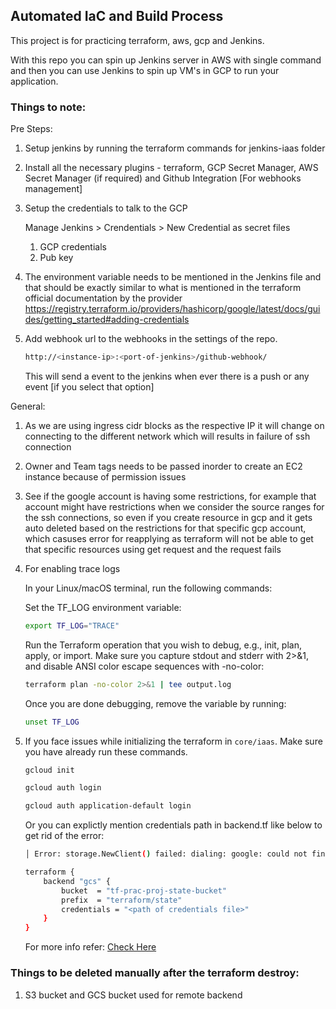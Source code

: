 ## Automated IaC and Build Process

This project is for practicing terraform, aws, gcp and Jenkins.

With this repo you can spin up Jenkins server in AWS with single command and then you can use Jenkins to spin up VM's in GCP to run your application.

### Things to note:

Pre Steps:

1. Setup jenkins by running the terraform commands for jenkins-iaas folder

1. Install all the necessary plugins - terraform, GCP Secret Manager, AWS Secret Manager (if required) and Github Integration [For webhooks management]

1. Setup the credentials to talk to the GCP

   Manage Jenkins > Crendentials > New Credential as secret files

   1. GCP credentials
   2. Pub key

1. The environment variable needs to be mentioned in the Jenkins file and that should be exactly similar to what is mentioned in the terraform official documentation by the provider https://registry.terraform.io/providers/hashicorp/google/latest/docs/guides/getting_started#adding-credentials

1. Add webhook url to the webhooks in the settings of the repo.

   ```bash
   http://<instance-ip>:<port-of-jenkins>/github-webhook/
   ```

   This will send a event to the jenkins when ever there is a push or any event [if you select that option]

General:

1. As we are using ingress cidr blocks as the respective IP it will change on connecting to the different network which will results in failure of ssh connection

2. Owner and Team tags needs to be passed inorder to create an EC2 instance because of permission issues

3. See if the google account is having some restrictions, for example that account might have restrictions when we consider the source ranges for the ssh connections, so even if you create resource in gcp and it gets auto deleted based on the restrictions for that specific gcp account, which casuses error for reapplying as terraform will not be able to get that specific resources using get request and the request fails

4. For enabling trace logs

   In your Linux/macOS terminal, run the following commands:

   Set the TF_LOG environment variable:

   ```bash
   export TF_LOG="TRACE"
   ```

   Run the Terraform operation that you wish to debug, e.g., init, plan, apply, or import. Make sure you capture stdout and stderr with 2>&1, and disable ANSI color escape sequences with -no-color:

   ```bash
   terraform plan -no-color 2>&1 | tee output.log
   ```

   Once you are done debugging, remove the variable by running:

   ```bash
   unset TF_LOG
   ```

5. If you face issues while initializing the terraform in `core/iaas`. Make sure you have already run these commands.

   ```bash
   gcloud init
   ```

   ```bash
   gcloud auth login
   ```

   ```bash
   gcloud auth application-default login
   ```

   Or you can explictly mention credentials path in backend.tf like below to get rid of the error:

   ```bash
   │ Error: storage.NewClient() failed: dialing: google: could not find default credentials. See https://cloud.google.com/docs/authentication/external/set-up-adc for more information
   ```

   ```bash
   terraform {
       backend "gcs" {
           bucket  = "tf-prac-proj-state-bucket"
           prefix  = "terraform/state"
           credentials = "<path of credentials file>"
       }
   }
   ```

   For more info refer: [Check Here](https://stackoverflow.com/questions/55068363/providing-terraform-with-credentials-in-terraform-files-instead-of-env-variable)

### Things to be deleted manually after the terraform destroy:

1. S3 bucket and GCS bucket used for remote backend
